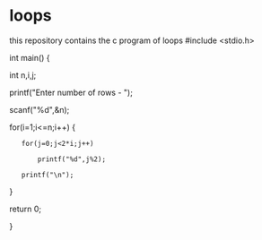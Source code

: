# loops
this repository contains the c program of loops
#include <stdio.h>

int main()  {

   int n,i,j;

   printf("Enter number of rows - ");

   scanf("%d",&n);

   for(i=1;i<=n;i++)   {

       for(j=0;j<2*i;j++)

           printf("%d",j%2);

       printf("\n");

   }

   return 0;

}

